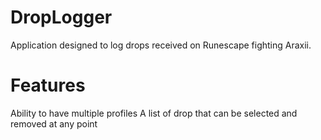 # DropLogger
Application designed to log drops received on Runescape fighting Araxii.

<H1>Features</H1>
Ability to have multiple profiles
A list of drop that can be selected and removed at any point


